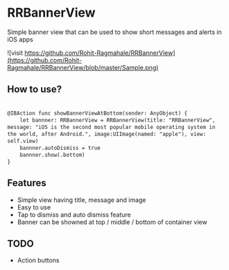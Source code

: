 # RRBannerView
Simple banner view that can be used to show short messages and alerts in iOS apps

![visit https://github.com/Rohit-Ragmahale/RRBannerView](https://github.com/Rohit-Ragmahale/RRBannerView/blob/master/Sample.png)

## How to use?

```objc

@IBAction func showBannerViewAtBottom(sender: AnyObject) {
    let bannner: RRBannerView = RRBannerView(title: "RRBannerView", message: "iOS is the second most popular mobile operating system in the world, after Android.", image:UIImage(named: "apple"), view: self.view)
    bannner.autoDismiss = true
    bannner.show(.bottom)
}

```


## Features
* Simple view having title, message and image
* Easy to use
* Tap to dismiss and auto dismiss feature
* Banner can be showned at top / middle / bottom of container view

## TODO
* Action buttons